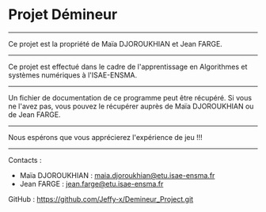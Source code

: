 # Projet Démineur

--------------------------------------------------------------------------
Ce projet est la propriété de Maïa DJOROUKHIAN et Jean FARGE.

--------------------------------------------------------------------------

Ce projet est effectué dans le cadre de l'apprentissage en Algorithmes et systèmes numériques à l'ISAE-ENSMA.

--------------------------------------------------------------------------

Un fichier de documentation de ce programme peut être récupéré. Si vous ne l'avez pas, vous pouvez le récupérer auprès de Maïa DJOROUKHIAN ou de Jean FARGE.

--------------------------------------------------------------------------

Nous espérons que vous apprécierez l'expérience de jeu !!!

--------------------------------------------------------------------------

Contacts :
- Maïa DJOROUKHIAN : maia.djoroukhian@etu.isae-ensma.fr
- Jean FARGE : jean.farge@etu.isae-ensma.fr

GitHub : https://github.com/Jeffy-x/Demineur_Project.git